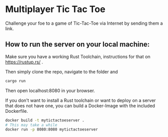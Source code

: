 # Multiplayer Tic Tac Toe

Challenge your foe to a game of Tic-Tac-Toe via Internet by sending them a link. 

## How to run the server on your local machine:

Make sure you have a working Rust Toolchain, instructions for that on https://rustup.rs/ .

Then simply clone the repo, navigate to the folder and 
```sh
cargo run
```
Then open localhost:8080 in your browser. 


If you don't want to install a Rust toolchain or want to deploy on a server that does not have one, you can build a Docker-Image with the included Dockerfile. 

```sh
docker build -t mytictactoeserver . 
# This may take a while
docker run -p 8080:8080 mytictactoeserver
```